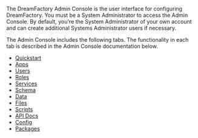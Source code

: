 The DreamFactory Admin Console is the user interface for configuring DreamFactory. You must be a System Administrator to access the Admin Console. By default, you're the System Administrator of your own account and can create additional Systems Administrator users if necessary.

The Admin Console includes the following tabs. The functionality in each tab is described in the Admin Console documentation below.

* [Quickstart](Admin-Console-QuickStart)
* [Apps](Apps)
* [Users](Users)
* [Roles](Roles)
* [Services](Services)
* [Schema](Schema)
* [Data](Data)
* [Files](Files)
* [Scripts](Scripts)
* [API Docs](API-Docs)
* [Config](Config)
* [Packages](Packages)


